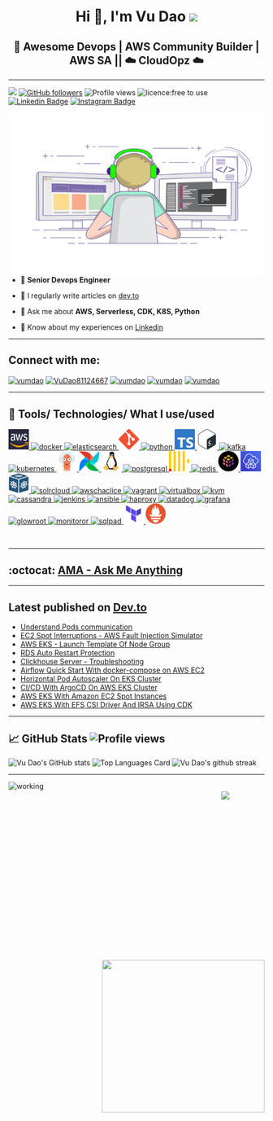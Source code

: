 <h1 align="center">Hi 👋, I'm Vu Dao <img src="https://github.com/vumdao/vumdao/blob/master/logo.png?raw=true" width="50px"></h1>
<h2 align="center"><b>🚀 Awesome Devops | AWS Community Builder | AWS SA || ☁️ CloudOpz ☁️</b></h2>

---

![](https://visitor-badge.glitch.me/badge?page_id=github.com/vumdao) [![GitHub followers](https://img.shields.io/github/followers/vumdao?label=Followers&style=social)](https://github.com/vumdao/?tab=follow) ![Profile views](https://komarev.com/ghpvc/?username=vumdao&color=blueviolet) ![licence:free to use](https://img.shields.io/badge/licence-free--to--use-blue) [![Linkedin Badge](https://img.shields.io/badge/-vumdao-blue?style=flat&logo=Linkedin&logoColor=white&link=https://www.linkedin.com/in/vu-dao-9280ab43/)](https://www.linkedin.com/in/vu-dao-9280ab43) [![Instagram Badge](https://img.shields.io/badge/-dev.to-black?style=flat&logo=instagram&logoColor=white&link=https://dev.to/vumdao)](https://dev.to/vumdao)


<img align="right" src="https://github.com/mikonoid/mikonoid/blob/main/images/gifs/coder3.gif?raw=true" width="500" height="320" />


- 🔭 **Senior Devops Engineer**

- 📝 I regularly write articles on [dev.to](https://dev.to/vumdao)

- 💬 Ask me about **AWS, Serverless, CDK, K8S, Python**

- 📄 Know about my experiences on [Linkedin](https://www.linkedin.com/in/vu-dao-9280ab43/)

---

<h2 align="left"><b>Connect with me:</b></h2>
<p align="left">
    <a href="https://dev.to/vumdao" target="blank"><img align="center" src="https://www.vectorlogo.zone/logos/devto/devto-icon.svg" alt="vumdao" height="30" width="40" /></a>
    <a href="https://twitter.com/VuDao81124667" target="blank"><img align="center" src="https://cdn.jsdelivr.net/npm/simple-icons@3.0.1/icons/twitter.svg" alt="VuDao81124667" height="30" width="40" /></a>
    <a href="https://www.linkedin.com/in/vu-dao-9280ab43" target="blank"><img align="center" src="https://cdn.jsdelivr.net/npm/simple-icons@3.0.1/icons/linkedin.svg" alt="vumdao" height="30" width="40" /></a>
    <a href="https://github.com/vumdao" target="blank"><img align="center" src="https://cdn.jsdelivr.net/npm/simple-icons@3.0.1/icons/github.svg" alt="vumdao" height="30" width="40" /></a> <a href="https://stackoverflow.com/users/11430272/vumdao" target="blank"><img align="center" src="https://cdn.jsdelivr.net/npm/simple-icons@4.13.0/icons/stackoverflow.svg" alt="vumdao" height="30" width="40" /></a>
</p>

---

<h2>🚀 Tools/ Technologies/ What I use/used</h2>

<p align="left">
    <a href="https://aws.amazon.com" target="_blank"> <img src="images/aws.png" alt="aws" width="40" height="40"/> </a> <a href="https://www.docker.com/" target="_blank"> <img src="https://www.vectorlogo.zone/logos/docker/docker-icon.svg" alt="docker" width="40" height="40"/> </a> <a href="https://www.elastic.co" target="_blank"> <img src="https://www.vectorlogo.zone/logos/elastic/elastic-icon.svg" alt="elasticsearch" width="40" height="40"/> </a> <a href="https://github.com/" target="_blank"> <img src="images/git.png" alt="github" width="40" height="40"/> </a> <a href="https://www.python.org/" target="_blank"> <img src="https://www.vectorlogo.zone/logos/python/python-icon.svg" alt="python" width="40" height="40"/> <a href="https://www.typescriptlang.org/" target="_blank"> <img src="images/typpescript.png" alt="Typescript" width="40" height="40"/> </a> <a href="https://www.gnu.org/software/bash/" target="_blank"> <img src="images/bash.png" alt="GNUBash" width="40" height="40"/> </a> <a href="https://kafka.apache.org/" target="_blank"> <img src="https://www.vectorlogo.zone/logos/apache_kafka/apache_kafka-icon.svg" alt="kafka" width="40" height="40"/> </a> <a href="https://kubernetes.io" target="_blank"> <img src="https://www.vectorlogo.zone/logos/kubernetes/kubernetes-icon.svg" alt="kubernetes" width="40" height="40"/> </a> <a href="https://argo-cd.readthedocs.io/en/stable/" target="_blank"> <img src="images/argocd.png" alt="argocd" width="40" height="40"/> </a> </a> <a href="https://airflow.apache.org/" target="_blank"> <img src="images/airflow.png" alt="airflow" width="40" height="40"/> </a> <a href="https://www.linux.org/" target="_blank"> <img src="images/linux.png" alt="linux" width="40" height="40"/> </a> <a href="https://www.postgresql.org/" target="_blank"> <img src="https://www.vectorlogo.zone/logos/postgresql/postgresql-icon.svg" alt="postgresql" width="40" height="40"/> </a> <a href="https://clickhouse.tech/" target="_blank"> <img src="https://raw.githubusercontent.com/ClickHouse/ClickHouse/master/website/images/logo.svg" alt="clickhouse" width="40" height="40"/> </a> <a href="https://redis.io/" target="_blank"> <img src="https://www.vectorlogo.zone/logos/redis/redis-icon.svg" alt="redis" width="40" height="40"/> </a> <a href="https://www.pulumi.com/" target="_blank"> <img src="images/pulumi.svg" alt="pulumi" width="40" height="40"/> </a> <a href="https://docs.aws.amazon.com/cdk/latest/guide/getting_started.html" target="_blank"> <img src="images/cdk.png" alt="awscdk" width="40" height="40"/> </a> <a href="https://cdk8s.io/" target="_blank"> <img src="images/cdk8s.png" alt="awscdk" width="40" height="40"/> </a> <a href="https://solr.apache.org/guide/6_6/solrcloud.html" target="_blank"> <img src="https://www.vectorlogo.zone/logos/apache_solr/apache_solr-icon.svg" alt="solrcloud" width="40" height="40"/> </a> <a href="https://aws.github.io/chalice/" target="_blank"> <img src="https://aws.github.io/chalice/_images/chalice-logo-whitespace.png" alt="awschaclice" width="40" height="40"/> </a> <a href="https://www.vagrantup.com/" target="_blank"> <img src="https://www.vectorlogo.zone/logos/vagrantup/vagrantup-icon.svg" alt="vagrant" width="40" height="40"/> </a> <a href="https://www.virtualbox.org/" target="_blank"> <img src="https://www.vectorlogo.zone/logos/virtualbox/virtualbox-icon.svg" alt="virtualbox" width="40" height="40"/> </a> <a href="https://www.linux-kvm.org/page/Main_Page" target="_blank"> <img src="https://raw.githubusercontent.com/AwesomeLogos/logomono/gh-pages/logos/kvm.svg" alt="kvm" width="40" height="40"/> </a> <a href="https://cassandra.apache.org/" target="_blank"> <img src="https://www.vectorlogo.zone/logos/apache_cassandra/apache_cassandra-icon.svg" alt="cassandra" width="40" height="40"/> </a> <a href="https://www.jenkins.io/" target="_blank"> <img src="https://www.vectorlogo.zone/logos/jenkins/jenkins-icon.svg" alt="jenkins" width="40" height="40"/> </a> <a href="https://www.ansible.com/" target="_blank"> <img src="https://www.vectorlogo.zone/logos/ansible/ansible-icon.svg" alt="ansible" width="40" height="40"/> </a> <a href="http://www.haproxy.org/" target="_blank"> <img src="https://www.vectorlogo.zone/logos/haproxy/haproxy-icon.svg" alt="haproxy" width="40" height="40"/> </a> <a href="https://www.datadoghq.com/" target="_blank"> <img src="https://www.vectorlogo.zone/logos/datadoghq/datadoghq-icon.svg" alt="datadog" width="40" height="40"/> </a> <a href="https://solr.apache.org/guide/6_6/solrcloud.html" target="_blank"> <img src="https://www.vectorlogo.zone/logos/grafana/grafana-icon.svg" alt="grafana" width="40" height="40"/> </a> <a href="https://glowroot.org/" target="_blank"> <img src="https://glowroot.org/images/favicon-440x440.22b5b3f3.png" alt="glowroot" width="40" height="40"/> </a> <a href="https://monitoror.com/" target="_blank"> <img src="https://monitoror.com/assets/images/animated-logo.svg" alt="monitoror" width="40" height="40"/> </a> <a href="https://sqlpad.github.io/sqlpad/" target="_blank"> <img src="https://dev-to-uploads.s3.amazonaws.com/uploads/articles/3ad4nqb9z1a5ozz1xl6k.png" alt="sqlpad" width="40" height="40"/> </a>  <a href="https://www.terraform.io/" target="_blank"> <img src="images/terraform.png" alt="Terraform" width="40" height="40"/> </a> <a href="https://prometheus.io/" target="_blank"> <img src="images/prometheus.png" alt="Prometheus" width="40" height="40"/> </a>
</p>
<br>

---

## :octocat: [AMA - Ask Me Anything](https://github.com/vumdao/vumdao/discussions/categories/ama-ask-me-anything)

---

## Latest published on [Dev.to](https://dev.to/vumdao)
<!-- DEVTO_LIST:START -->
- [Understand Pods communication](https://dev.to/aws-builders/understand-pods-communication-338c)
- [EC2 Spot Interruptions - AWS Fault Injection Simulator](https://dev.to/aws-builders/ec2-spot-interruptions-aws-fault-injection-simulator-31i2)
- [AWS EKS - Launch Template Of Node Group](https://dev.to/aws-builders/aws-eks-launch-template-of-node-group-6a4)
- [RDS Auto Restart Protection](https://dev.to/aws-builders/rds-auto-restart-protection-1bd9)
- [Clickhouse Server - Troubleshooting](https://dev.to/vumdao/clickhouse-server-troubleshooting-2gb7)
- [Airflow Quick Start With docker-compose on AWS EC2](https://dev.to/awscommunity-asean/airflow-quick-start-with-docker-compose-on-aws-ec2-fj3)
- [Horizontal Pod Autoscaler On EKS Cluster](https://dev.to/awscommunity-asean/horizontal-pod-autoscaler-on-eks-cluster-g33)
- [CI/CD With ArgoCD On AWS EKS Cluster](https://dev.to/awscommunity-asean/ci-cd-with-argocd-on-aws-eks-cluster-3e09)
- [AWS EKS With Amazon EC2 Spot Instances](https://dev.to/awscommunity-asean/aws-eks-with-amazon-ec2-spot-instances-405o)
- [AWS EKS With EFS CSI Driver And IRSA Using CDK](https://dev.to/awscommunity-asean/aws-eks-with-efs-csi-driver-and-irsa-using-cdk-dgc)
<!-- DEVTO_LIST:END -->

---

## 📈 GitHub Stats  ![Profile views](https://komarev.com/ghpvc/?username=vumdao&color=blueviolet)
![Vu Dao's GitHub stats](https://github-readme-stats.vercel.app/api?username=vumdao&theme=blue-green&show_icons=true&line_height=27&count_private=true)
![Top Languages Card](https://github-readme-stats.vercel.app/api/top-langs/?username=vumdao&theme=blue-green&langs_count=3)
![Vu Dao's github streak](https://github-readme-streak-stats.herokuapp.com/?user=vumdao&theme=blue-green)


---

<a target="_blank" rel="noopener noreferrer" href="https://user-images.githubusercontent.com/57112545/111080199-5fa60f00-8523-11eb-85ea-5262e89445b0.jpg">
    <img align="left" alt="working" src="https://user-images.githubusercontent.com/57112545/111080199-5fa60f00-8523-11eb-85ea-5262e89445b0.jpg" width="350" height="350" style="max-width:100%;">
    <img align='right' src="https://media.giphy.com/media/HEPwfdu6T6svpPE1eN/giphy.gif" height="300" width="320">
</a>

<br/>  

<div align="center">
    <a href="https://www.buymeacoffee.com/vumdao" target="_blank" style="display: inline-block;">
        <img
            src="https://img.shields.io/badge/Donate-Buy%20Me%20A%20Coffee-orange.svg?style=flat-square" 
            align="center"
        />
    </a></div>
<br />
